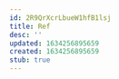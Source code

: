 ```yaml
---
id: 2R9QrXcrLbueW1hfB1lsj
title: Ref
desc: ''
updated: 1634256895659
created: 1634256895659
stub: true
---
```


